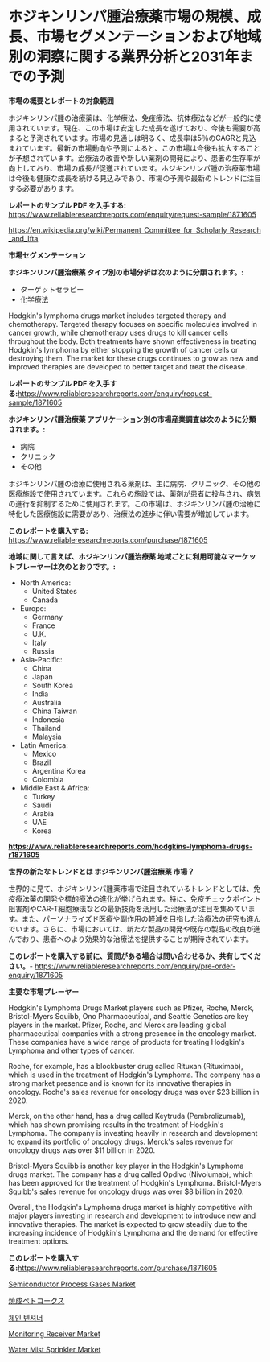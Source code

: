 <p><h1>ホジキンリンパ腫治療薬市場の規模、成長、市場セグメンテーションおよび地域別の洞察に関する業界分析と2031年までの予測</h1></p><p><strong>市場の概要とレポートの対象範囲</strong></p>
<p><p>ホジキンリンパ腫の治療薬は、化学療法、免疫療法、抗体療法などが一般的に使用されています。現在、この市場は安定した成長を遂げており、今後も需要が高まると予測されています。市場の見通しは明るく、成長率は5％のCAGRと見込まれています。最新の市場動向や予測によると、この市場は今後も拡大することが予想されています。治療法の改善や新しい薬剤の開発により、患者の生存率が向上しており、市場の成長が促進されています。ホジキンリンパ腫の治療薬市場は今後も健康な成長を続ける見込みであり、市場の予測や最新のトレンドに注目する必要があります。</p></p>
<p><strong>レポートのサンプル PDF を入手する:</strong> <a href="https://www.reliableresearchreports.com/enquiry/request-sample/1871605">https://www.reliableresearchreports.com/enquiry/request-sample/1871605</a></p>
<p><a href="https://en.wikipedia.org/wiki/Permanent_Committee_for_Scholarly_Research_and_Ifta">https://en.wikipedia.org/wiki/Permanent_Committee_for_Scholarly_Research_and_Ifta</a></p>
<p><strong>市場セグメンテーション</strong></p>
<p><strong>ホジキンリンパ腫治療薬 タイプ別の市場分析は次のように分類されます。:</strong></p>
<p><ul><li>ターゲットセラピー</li><li>化学療法</li></ul></p>
<p><p>Hodgkin's lymphoma drugs market includes targeted therapy and chemotherapy. Targeted therapy focuses on specific molecules involved in cancer growth, while chemotherapy uses drugs to kill cancer cells throughout the body. Both treatments have shown effectiveness in treating Hodgkin's lymphoma by either stopping the growth of cancer cells or destroying them. The market for these drugs continues to grow as new and improved therapies are developed to better target and treat the disease.</p></p>
<p><strong>レポートのサンプル PDF を入手する:</strong><a href="https://www.reliableresearchreports.com/enquiry/request-sample/1871605">https://www.reliableresearchreports.com/enquiry/request-sample/1871605</a></p>
<p><strong> ホジキンリンパ腫治療薬 アプリケーション別の市場産業調査は次のように分類されます。:</strong></p>
<p><ul><li>病院</li><li>クリニック</li><li>その他</li></ul></p>
<p><p>ホジキンリンパ腫の治療に使用される薬剤は、主に病院、クリニック、その他の医療施設で使用されています。これらの施設では、薬剤が患者に投与され、病気の進行を抑制するために使用されます。この市場は、ホジキンリンパ腫の治療に特化した医療施設に需要があり、治療法の進歩に伴い需要が増加しています。</p></p>
<p><strong>このレポートを購入する:</strong> <a href="https://www.reliableresearchreports.com/purchase/1871605">https://www.reliableresearchreports.com/purchase/1871605</a></p>
<p><strong>地域に関して言えば、ホジキンリンパ腫治療薬 地域ごとに利用可能なマーケットプレーヤーは次のとおりです。:</strong></p>
<p><ul>
    <li>
        North America:
        <ul>
            <li>United States</li>
            <li>Canada</li>
        </ul>
    </li>
    <li>
        Europe:
        <ul>
            <li>Germany</li>
            <li>France</li>
            <li>U.K.</li>
            <li>Italy</li>
            <li>Russia</li>
        </ul>
    </li>
    <li>
        Asia-Pacific:
        <ul>
            <li>China</li>
            <li>Japan</li>
            <li>South Korea</li>
            <li>India</li>
            <li>Australia</li>
            <li>China Taiwan</li>
            <li>Indonesia</li>
            <li>Thailand</li>
            <li>Malaysia</li>
        </ul>
    </li>
    <li>
        Latin America:
        <ul>
            <li>Mexico</li>
            <li>Brazil</li>
            <li>Argentina Korea</li>
            <li>Colombia</li>
        </ul>
    </li>
    <li>
        Middle East & Africa:
        <ul>
            <li>Turkey</li>
            <li>Saudi</li>
            <li>Arabia</li>
            <li>UAE</li>
            <li>Korea</li>
        </ul>
    </li>
    </ul></p>
<p><strong><a href="https://www.reliableresearchreports.com/hodgkins-lymphoma-drugs-r1871605">https://www.reliableresearchreports.com/hodgkins-lymphoma-drugs-r1871605</a></strong></p>
<p><strong>世界の新たなトレンドとは ホジキンリンパ腫治療薬 市場？</strong></p>
<p><p>世界的に見て、ホジキンリンパ腫薬市場で注目されているトレンドとしては、免疫療法薬の開発や標的療法の進化が挙げられます。特に、免疫チェックポイント阻害剤やCAR-T細胞療法などの最新技術を活用した治療法が注目を集めています。また、パーソナライズド医療や副作用の軽減を目指した治療法の研究も進んでいます。さらに、市場においては、新たな製品の開発や既存の製品の改良が進んでおり、患者へのより効果的な治療法を提供することが期待されています。</p></p>
<p><strong>このレポートを購入する前に、質問がある場合は問い合わせるか、共有してください。</strong>- <a href="https://www.reliableresearchreports.com/enquiry/pre-order-enquiry/1871605">https://www.reliableresearchreports.com/enquiry/pre-order-enquiry/1871605</a></p>
<p><strong>主要な市場プレーヤー</strong></p>
<p><p>Hodgkin's Lymphoma Drugs Market players such as Pfizer, Roche, Merck, Bristol-Myers Squibb, Ono Pharmaceutical, and Seattle Genetics are key players in the market. Pfizer, Roche, and Merck are leading global pharmaceutical companies with a strong presence in the oncology market. These companies have a wide range of products for treating Hodgkin's Lymphoma and other types of cancer.</p><p>Roche, for example, has a blockbuster drug called Rituxan (Rituximab), which is used in the treatment of Hodgkin's Lymphoma. The company has a strong market presence and is known for its innovative therapies in oncology. Roche's sales revenue for oncology drugs was over $23 billion in 2020.</p><p>Merck, on the other hand, has a drug called Keytruda (Pembrolizumab), which has shown promising results in the treatment of Hodgkin's Lymphoma. The company is investing heavily in research and development to expand its portfolio of oncology drugs. Merck's sales revenue for oncology drugs was over $11 billion in 2020.</p><p>Bristol-Myers Squibb is another key player in the Hodgkin's Lymphoma drugs market. The company has a drug called Opdivo (Nivolumab), which has been approved for the treatment of Hodgkin's Lymphoma. Bristol-Myers Squibb's sales revenue for oncology drugs was over $8 billion in 2020.</p><p>Overall, the Hodgkin's Lymphoma drugs market is highly competitive with major players investing in research and development to introduce new and innovative therapies. The market is expected to grow steadily due to the increasing incidence of Hodgkin's Lymphoma and the demand for effective treatment options.</p></p>
<p><strong>このレポートを購入する:</strong><a href="https://www.reliableresearchreports.com/purchase/1871605">https://www.reliableresearchreports.com/purchase/1871605</a></p>
<p><p><a href="https://www.linkedin.com/pulse/global-semiconductor-process-gases-market-exploring-share-trends-0do7c">Semiconductor Process Gases Market</a></p><p><a href="https://github.com/RandallRunte2023/Market-Research-Report-List-2/blob/main/123169142869.md">焼成ペトコークス</a></p><p><a href="https://github.com/shampaakter36/Market-Research-Report-List-2/blob/main/955638354557.md">체인 텐셔너</a></p><p><a href="https://github.com/kaiserrayhan25/Market-Research-Report-List-1/blob/main/monitoring-receiver-market.md">Monitoring Receiver Market</a></p><p><a href="https://github.com/sowravmitra0/Market-Research-Report-List-1/blob/main/water-mist-sprinkler-market.md">Water Mist Sprinkler Market</a></p></p>